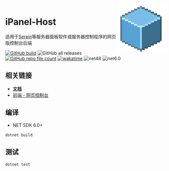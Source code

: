<img src="src/Sources/logo.png" width="150" align="right">

# iPanel-Host

适用于[Serein](https://serein.cc/)等服务器面板软件或服务器控制程序的网页版控制台后端
  
[![GitHub bulid](https://img.shields.io/github/actions/workflow/status/iPanelDev/iPanel-Host/ci.yml?branch=main&color=blue)](https://github.com/iPanelDev/iPanel-Host/actions/workflows/build.yml)
![GitHub all releases](https://img.shields.io/github/downloads/iPanelDev/iPanel-Host/total?color=blue)
[![GitHub repo file count](https://img.shields.io/github/languages/code-size/iPanelDev/iPanel-Host)](https://github.com/iPanelDev/iPanel-Host)
[![wakatime](https://wakatime.com/badge/user/724e95cb-6b0f-48fb-9f96-915cce8cc845/project/77afa545-87b2-4608-8df2-2e2355550d67.svg)](https://wakatime.com/badge/user/724e95cb-6b0f-48fb-9f96-915cce8cc845/project/77afa545-87b2-4608-8df2-2e2355550d67)
![net48](https://img.shields.io/badge/NET-Framework_4.8-512BD4)
![net6.0](https://img.shields.io/badge/NET-6.0-512BD4)

## 相关链接

- [**文档**](https://ipaneldev.github.io/)
- [前端 - 网页控制台](https://github.com/iPanelDev/WebConsole)

## 编译

- NET SDK 6.0+

```sh
dotnet build
```

## 测试

```sh
dotnet test
```
